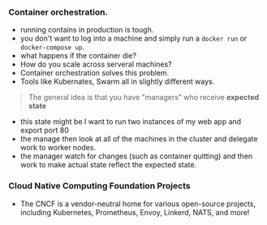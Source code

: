 ### Container orchestration.

- running contains in production is tough.
- you don't want to log into a machine and simply run a `docker run` or `docker-compose up`.
- what happens if the container die?
- How do you scale across serveral machines?
- Container orchestration solves this problem.
- Tools like Kubernates, Swarm all in slightly different ways.

> The general idea is that you have "managers" who receive **expected state**
- this state might be I want to run two instances of my web app and export port 80
- the manage then look at all of the machines in the cluster and delegate work to worker nodes.
- the manager watch for changes (such as container quitting) and then work to make actual state reflect the expected state.

### Cloud Native Computing Foundation Projects

- The CNCF is a vendor-neutral home for various open-source projects, including Kubernetes, Prometheus, Envoy, Linkerd, NATS, and more! 
